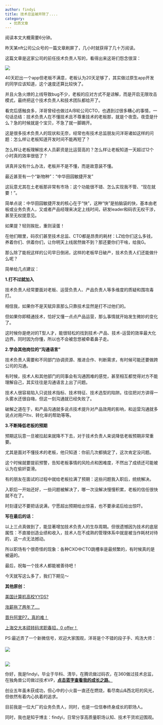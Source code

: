 ```yaml
---
author: findyi
title: 技术总监被开除了....
category:
  - 优质文章
---
```


阅读本文大概需要6分钟。

昨天某nft公司公众号的一篇文章刷屏了，几小时就获得了几十万阅读。

  

这篇文章是这家公司的前任技术负责人写的，看得出来这哥们怨念很深：

  

![](https://mmbiz.qpic.cn/mmbiz_jpg/ibDBKEpdfwEBq1EjG5gX3tVbz2WwJjKxAL7OZ6rRz6B1lwonvGU8cCeEu9OykTqEk4iarAriccO5FuQwBA5xb0CMQ/640?wx_fmt=jpeg)

  

40天赶出一个app但老板不满意，老板认为20天足够了，其实做过原生app开发的同学应该知道，这个速度还算比较快了。

  

并且火急火燎的上线导致bug不少，老板的应对方式不是谅解，而是开启无限攻击模式，最终把这个技术负责人和技术团队都给开了。

  

看完后感触良多，洋哥曾经也做过A/B轮公司CTO，也遇到过很多糟心的事情，一句话总结：技术负责人在不懂技术且不尊重技术的老板那，就是个夜壶。夜壶是什么？急的时候就是个宝贝，不急了就一脚踢开。

  

这是很多技术负责人的现状和无奈，经常也有技术总监朋友问洋哥诸如这样的问题：怎么样让老板知道开发时间不能再短了？

  

怎么样让老板理解技术人员薪资是比运营高的？怎么样让老板知道一天超过12个小时真的效率很低了？

  

讲真并没有什么办法，老板并不是不懂，而是故意装不懂。

  

最近甚至有一个“新物种”：“中华田园敏捷开发”

  

这玩意尤其在土老板那非常有市场：这个功能很不错、怎么实现我不管、“现在就要！”。

  

简单点说：中华田园敏捷开发的核心在于“快”，这种“快”是拍脑袋的快，基本由老板或业务负责人，又或者产品经理来决定上线时间，研发leader和码农无权干涉，甚至无权提意见。

  

如果提？轻则挨批，重则滚蛋！

  

在他们眼里，码农们甚至技术总监、CTO都是昂贵的耗材：LZ给你们这么多钱，养着你们、供着你们，让你明天上线居然做不到？那还要你们干啥，给我G。

  

那么除了能祝这样的公司早日倒闭，这样的老板早日破产，技术负责人们还能做什么呢？

  

简单给几点建议：  

  

**1.打不过就加入**

技术负责人经常要面对老板、运营负责人、产品负责人等多维度的质疑和围攻毒打。

  

相信我，如果你不是天赋异禀那么只靠技术显然是打不过他们的。

  

但如果你即精通技术，恰好又懂一点点产品运营，那么事情就开始发生微妙的变化了。

  

这时候你是绝对的T型人才，能很轻松的找到技术-产品、技术-运营的效率最大化边界。同时因为你懂，所以也不会被忽悠被牵着鼻子走。

  

**2.学会其他岗位的“沟通语言”**

  

技术负责人需要和不同部门协调资源、推进合作、判断需求，有时候可能还要做跨公司的沟通。

  

有时候，技术人和其他部门的同事会有沟通困难的感觉，甚至相互都觉得对方不能理解自己，其实往往是沟通语言上出了问题。

  

技术人很容易陷入只说技术指标、技术特征、技术选型的陷阱。往往把对方讲得一头雾水还很自嗨，但这一刻沟通就已经失败了。

  

破解之道在于，和产品沟通就多说点技术提升对产品效用的影响，和运营沟通就多说点对用户ltv、转化率的帮助等等。

  

**3.不断降低老板的预期**

  

预期这玩意一旦被拉起来就降不下去，对于技术负责人来说降低老板预期非常重要。

  

尤其是面对不懂技术的老板，他只知道：你前几次都搞定了，这次肯定没问题。

  

这个时候就要提前预警，告知老板事情的风险点和困难度，不然出了成绩还可能被认为在偷奸耍滑。

  

有的朋友在面试的过程中就给老板拉满了预期：这些问题我入职后，统统解决。

  

入职后一开始还好，一些问题被解决了，哪一次没解决慢慢积累，老板的信任很快就不在了。

  

时刻谨记不要把话说满，宁愿超出预期给出惊喜，也不要承诺后给出惊吓。

**写在最后的话：**

  

以上三点真做到了，能显著增加技术负责人的生存周期。但很遗憾因为技术的底层属性：不直接创造业绩和收入，技术人在不成熟的管理体系中就是被当作耗材对待的，这一点无法撼动。

  

所以职场有个很奇怪的现象：各种CXO中CTO跳槽率是最频繁的，有时候真的是被逼的。

  

最后，祝每一个技术人都能被善待吧！  

  

今天就写这么多了，我们下期见～

  

**其他原创：**

[美国计算机高校YYDS?](http://mp.weixin.qq.com/s?__biz=MzA3MzA5MTU4NA==&mid=2247503124&idx=1&sn=b76b916b5c152c93251a4d0a2381933e&chksm=9f16d27ba8615b6df913c9334a44877707fa78fad5307195915eb3d16427ce5cc3d5436fb067&scene=21#wechat_redirect)

  

[涨薪拖了两年了....](http://mp.weixin.qq.com/s?__biz=MzA3MzA5MTU4NA==&mid=2247503020&idx=1&sn=a1fa09c4e98828497effe7575434ea5a&chksm=9f16d3c3a8615ad5512f23b1a6b4cbeb9738bd34b2b94960094c3c61967272985d04aa6a3986&scene=21#wechat_redirect)

  

[晋升阿里P7，真的难！](http://mp.weixin.qq.com/s?__biz=MzA3MzA5MTU4NA==&mid=2247502948&idx=1&sn=cfcf909f631c8c1958e9fce8ec6c6963&chksm=9f16d30ba8615a1dec79c56eac90d825411513d18d9ca6353bae6585c81c03f9bb3111c68e1d&scene=21#wechat_redirect)  

  

[上海交大本硕转码求职春招，0 offer！](http://mp.weixin.qq.com/s?__biz=MzA3MzA5MTU4NA==&mid=2247502418&idx=1&sn=438a85f6dc66bafd7ca2ad5754852473&chksm=9f16d53da8615c2bdb945192152eec56e2f8e2ac756b2db444862a0a9fcd9a34546975796061&scene=21#wechat_redirect)

  

PS:最近弄了一个新微信号，欢迎大家围观，洋哥是个不错的段子手、鸡汤大师：

###### ![](https://mmbiz.qpic.cn/mmbiz_png/ibDBKEpdfwEB360Zz7JnldNY0KWTziciaR8ztEcJzZqR51zkSQvqHjASCiamVsJlVydx8RV2DZYdndlr2Djiarn383Q/640?wx_fmt=png)

  

![](https://mmbiz.qpic.cn/mmbiz_jpg/ibDBKEpdfwEAvyxa3myBjNQeKlsX1uB3mmcpMQbSEBcAYJxaIAaH3maS9cMA8YMqgzDnF1v8iarDFnAuJNquR4Cg/640?wx_fmt=jpeg)

  

  

  

  

你好，我是findyi，毕业于华科、清华，在腾讯做过码农，在360做过技术总监，在独角兽公司做过技术VP，[**点击蓝字查看我的成长之路**。](http://mp.weixin.qq.com/s?__biz=MzA3MzA5MTU4NA==&mid=2247489765&idx=2&sn=b788f6fa006292813ffd57186732e7cb&chksm=9f15078aa8628e9ce27f2ffd32ebb930a5b6c568a366c00b737012abf4fb2039740272741a8c&scene=21#wechat_redirect)

  

创业五年虽未获成功，但心中的小火苗一直还在燃烧，看尽南山&西北旺的风光，但依然有着内心执着的追求。

  

目前我是一位大厂的业务负责人，同时，也是一位信奉终身成长的职场人。

  

同时，我也是知乎博主：findyi，日常分享高质量职场认知、技术干货欢迎围观。